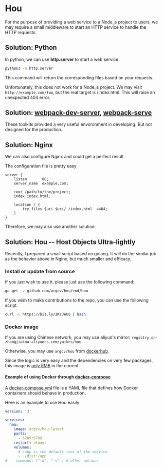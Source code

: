 # Hou

For the purpose of providing a web service to a Node.js project to users, we may require a small middleware to start an HTTP service to handle the HTTP requests.


## Solution: Python

In python, we can use **http.server** to start a web service.

```bash
python3 -m http.server
```

This command will return the corresponding files based on your requests.

Unfortunately, this does not work for a Node.js project. We may visit `http://example.com/foo`, but the real target is /index.html. This will raise an unexpected 404 error.

## Solution: [webpack-dev-server](https://github.com/webpack/webpack-dev-server), [webpack-serve](https://github.com/webpack-contrib/)

These toolkits provided a very useful envoronment in developing. But not designed for the production.

## Solution: Nginx

We can also configure Nginx and could get a perfect result.

The configuration file is pretty easy

```nginx
server {
    listen       80;
    server_name  example.com;

    root /path/to/the/project;
    index index.html;

    location / {
        try_files $uri $uri/ /index.html  =404;
    }
}
```

Therefore, we may also use another solution:

## Solution: Hou -- Host Objects Ultra-lightly

Recently, I prepared a small script based on golang.  It will do the similar job as the behavior above in Nginx, but much smaller and efficacy.

### Install or update from source

If you just wish to use it, please just use the following command:

```bash
go get -v github.com/argcv/hou/cmd/hou
```

If you wish to make contributions to the repo, you can use the following script.

```bash
curl -L https://bit.ly/2KzJeU6 | bash
```

### Docker image

If you are using Chinese network, you may use aliyun's mirror: `registry.cn-zhangjiakou.aliyuncs.com/yuikns/hou`

Otherwise, you may use `argcv/hou` from [dockerhub](https://hub.docker.com/r/argcv/hou/).

Since the logic is very easy and the dependencies on very few packages, this image is [only 6MB](https://hub.docker.com/r/argcv/hou/tags/) in the current. 

#### Example of using Docker through [docker-compose](https://docs.docker.com/compose/) 

A [docker-compose.yml](https://docs.docker.com/compose/compose-file/) file is a YAML file that defines how Docker containers should behave in production.

Here is an example to use Hou easily

```yaml
version: '3'

services:
  hou:
    image: argcv/hou:latest
    ports:
      - 6789:6789
    restart: always
    volumes:
      # /app is the default root of the service
      - ./dist:/app 
#    command: ["-d", "-v" ] # other options
```
